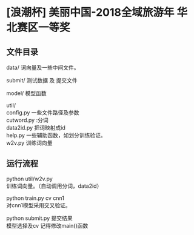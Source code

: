 # [浪潮杯] 美丽中国-2018全域旅游年  华北赛区一等奖  
## 文件目录
data/
词向量及一些中间文件。

submit/
测试数据 及 提交文件

model/
模型函数


util/    
config.py  一些文件路径及参数    
cutword.py  :分词    
data2id.py  把词映射成id    
help.py 一些辅助函数，如划分训练验证。     
w2v.py  训练词向量    




## 运行流程

python  util/w2v.py  
训练词向量。（自动调用分词，data2id）

python train.py cv  cnn1  
对cnn1模型采用交叉验证。

python submit.py  提交结果  
模型选择及cv 记得修改main()函数

